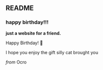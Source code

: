 ## README

### happy birthday!!!
**just a website for a friend.**

Happy Birthday! 🎉

I hope you enjoy the gift silly cat brought you

*from*
Ocro
